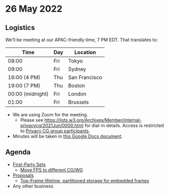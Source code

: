 # 26 May 2022

## Logistics

We’ll be meeting at our APAC-friendly time, 7 PM EDT. That
translates to:

| Time            | Day | Location      |
| --------------- | --- | ------------- |
| 08:00           | Fri | Tokyo         |
| 09:00           | Fri | Sydney        |
| 16:00 (4 PM)    | Thu | San Francisco |
| 19:00 (7 PM)    | Thu | Boston        |
| 00:00 (midnight)| Fri | London        |
| 01:00           | Fri | Brussels      |

* We are using Zoom for the meeting.
    * Please see https://lists.w3.org/Archives/Member/internal-privacycg/2021Jun/0000.html for dial-in details. Access is restricted to [Privacy CG group participants](https://www.w3.org/community/privacycg/participants).
* Minutes will be taken in [this Google Docs document](https://docs.google.com/document/d/1DZEhS1UHJ1PKxt5ZwKmn5LZ4bo10UFyNXeLp2dUuzRM/edit#).

## Agenda

* [First-Party Sets](https://github.com/privacycg/first-party-sets)
    * [Move FPS to different CG/WG](https://github.com/privacycg/first-party-sets/issues/88)
* [Proposals](https://github.com/privacycg/proposals/issues/18)
    * [Top-Frame lifetime, partitioned storage for embedded frames](https://github.com/privacycg/proposals/issues/18)
* Any other business
